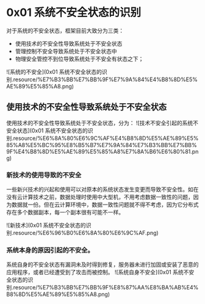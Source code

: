 # 0x01 系统不安全状态的识别

对于系统的不安全状态，框架目前大致分为三类：

* 使用技术的不安全性导致系统处于不安全状态
* 管理控制不安全导致系统处于不安全状态中
* 物理安全管控不到位导致系统处于不安全有状态之下；

![系统的不安全](0x01 系统不安全状态的识别.resource/%E7%B3%BB%E7%BB%9F%E7%9A%84%E4%B8%8D%E5%AE%89%E5%85%A8.png)

## 使用技术的不安全性导致系统处于不安全状态

使用技术的不安全性导致系统处于不安全状态，分为：
![技术不安全引起的系统不安全状态](0x01 系统不安全状态的识别.resource/%E6%8A%80%E6%9C%AF%E4%B8%8D%E5%AE%89%E5%85%A8%E5%BC%95%E8%B5%B7%E7%9A%84%E7%B3%BB%E7%BB%9F%E4%B8%8D%E5%AE%89%E5%85%A8%E7%8A%B6%E6%80%81.png)

### 新技术的使用导致的不安全

一些新兴技术的兴起和使用可以对原本的系统状态发生变更而导致不安全性。如在没有云计算技术之前，数据处理时使用中大型机，不用考虑数据一致性的问题，因为数据就一份。但在云计算环境中，数据一致性问题就不得不考虑，因为它分布式存在多个数据副本，每一个副本很有可能不一样。

![新技术](0x01 系统不安全状态的识别.resource/%E6%96%B0%E6%8A%80%E6%9C%AF.png)

### 系统本身的原因引起的不安全。

系统自身的不安全状态有漏洞未及时得到修复，服务器未进行加固或安装了恶意的应用程序，或者已经遭受到了攻击而被控制。
![系统自身不安全](0x01 系统不安全状态的识别.resource/%E7%B3%BB%E7%BB%9F%E8%87%AA%E8%BA%AB%E4%B8%8D%E5%AE%89%E5%85%A8.png)
